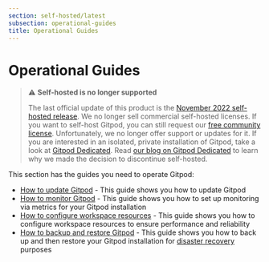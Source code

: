 ```yaml
---
section: self-hosted/latest
subsection: operational-guides
title: Operational Guides
---
```


<script context="module">
  export const prerender = true;
</script>

# Operational Guides

> ⚠️ **Self-hosted is no longer supported**
>
> The last official update of this product is the [November 2022 self-hosted release](https://www.gitpod.io/changelog/november-self-hosted-release). We no longer sell commercial self-hosted licenses. If you want to self-host Gitpod, you can still request our [free community license](https://www.gitpod.io/community-license). Unfortunately, we no longer offer support or updates for it. If you are interested in an isolated, private installation of Gitpod, take a look at [Gitpod Dedicated](/dedicated).
> Read [our blog on Gitpod Dedicated](/blog/introducing-gitpod-dedicated) to learn why we made the decision to discontinue self-hosted.

This section has the guides you need to operate Gitpod:

- [How to update Gitpod](./updating) - This guide shows you how to update Gitpod
- [How to monitor Gitpod](./monitoring) - This guide shows you how to set up monitoring via metrics for your Gitpod installation
- [How to configure workspace resources](./configuring-workspace-resources) - This guide shows you how to configure workspace resources to ensure performance and reliability
- [How to backup and restore Gitpod](./backup-restore) - This guide shows you how to back up and then restore your Gitpod installation for [disaster recovery](./disaster-recovery) purposes
